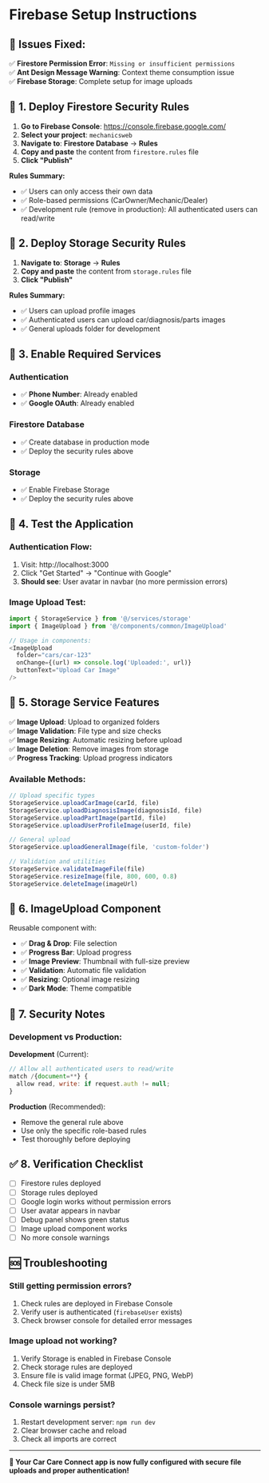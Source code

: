 # Firebase Setup Instructions

## 🚨 **Issues Fixed:**

✅ **Firestore Permission Error**: `Missing or insufficient permissions`  
✅ **Ant Design Message Warning**: Context theme consumption issue  
✅ **Firebase Storage**: Complete setup for image uploads  

## 🔧 **1. Deploy Firestore Security Rules**

1. **Go to Firebase Console**: https://console.firebase.google.com/
2. **Select your project**: `mechanicsweb`
3. **Navigate to**: **Firestore Database** → **Rules**
4. **Copy and paste** the content from `firestore.rules` file
5. **Click "Publish"**

**Rules Summary:**
- ✅ Users can only access their own data
- ✅ Role-based permissions (CarOwner/Mechanic/Dealer)
- ✅ Development rule (remove in production): All authenticated users can read/write

## 🔧 **2. Deploy Storage Security Rules**

1. **Navigate to**: **Storage** → **Rules**
2. **Copy and paste** the content from `storage.rules` file
3. **Click "Publish"**

**Rules Summary:**
- ✅ Users can upload profile images
- ✅ Authenticated users can upload car/diagnosis/parts images
- ✅ General uploads folder for development

## 🔧 **3. Enable Required Services**

### **Authentication**
- ✅ **Phone Number**: Already enabled
- ✅ **Google OAuth**: Already enabled

### **Firestore Database**
- ✅ Create database in production mode
- ✅ Deploy the security rules above

### **Storage**
- ✅ Enable Firebase Storage
- ✅ Deploy the security rules above

## 🎯 **4. Test the Application**

### **Authentication Flow:**
1. Visit: http://localhost:3000
2. Click "Get Started" → "Continue with Google"
3. **Should see**: User avatar in navbar (no more permission errors)

### **Image Upload Test:**
```typescript
import { StorageService } from '@/services/storage'
import { ImageUpload } from '@/components/common/ImageUpload'

// Usage in components:
<ImageUpload
  folder="cars/car-123"
  onChange={(url) => console.log('Uploaded:', url)}
  buttonText="Upload Car Image"
/>
```

## 📱 **5. Storage Service Features**

✅ **Image Upload**: Upload to organized folders  
✅ **Image Validation**: File type and size checks  
✅ **Image Resizing**: Automatic resizing before upload  
✅ **Image Deletion**: Remove images from storage  
✅ **Progress Tracking**: Upload progress indicators  

### **Available Methods:**
```typescript
// Upload specific types
StorageService.uploadCarImage(carId, file)
StorageService.uploadDiagnosisImage(diagnosisId, file)
StorageService.uploadPartImage(partId, file)
StorageService.uploadUserProfileImage(userId, file)

// General upload
StorageService.uploadGeneralImage(file, 'custom-folder')

// Validation and utilities
StorageService.validateImageFile(file)
StorageService.resizeImage(file, 800, 600, 0.8)
StorageService.deleteImage(imageUrl)
```

## 🎨 **6. ImageUpload Component**

Reusable component with:
- ✅ **Drag & Drop**: File selection
- ✅ **Progress Bar**: Upload progress
- ✅ **Image Preview**: Thumbnail with full-size preview
- ✅ **Validation**: Automatic file validation
- ✅ **Resizing**: Optional image resizing
- ✅ **Dark Mode**: Theme compatible

## 🚨 **7. Security Notes**

### **Development vs Production:**

**Development** (Current):
```javascript
// Allow all authenticated users to read/write
match /{document=**} {
  allow read, write: if request.auth != null;
}
```

**Production** (Recommended):
- Remove the general rule above
- Use only the specific role-based rules
- Test thoroughly before deploying

## ✅ **8. Verification Checklist**

- [ ] Firestore rules deployed
- [ ] Storage rules deployed
- [ ] Google login works without permission errors
- [ ] User avatar appears in navbar
- [ ] Debug panel shows green status
- [ ] Image upload component works
- [ ] No more console warnings

## 🆘 **Troubleshooting**

### **Still getting permission errors?**
1. Check rules are deployed in Firebase Console
2. Verify user is authenticated (`firebaseUser` exists)
3. Check browser console for detailed error messages

### **Image upload not working?**
1. Verify Storage is enabled in Firebase Console
2. Check storage rules are deployed
3. Ensure file is valid image format (JPEG, PNG, WebP)
4. Check file size is under 5MB

### **Console warnings persist?**
1. Restart development server: `npm run dev`
2. Clear browser cache and reload
3. Check all imports are correct

---

**🎉 Your Car Care Connect app is now fully configured with secure file uploads and proper authentication!** 